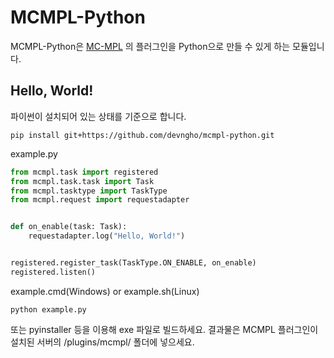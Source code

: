 # MCMPL-Python
MCMPL-Python은 [MC-MPL](https://github.com/devngho/mcmpl) 의 플러그인을 Python으로 만들 수 있게 하는 모듈입니다.
## Hello, World!
파이썬이 설치되어 있는 상태를 기준으로 합니다.
```commandline
pip install git+https://github.com/devngho/mcmpl-python.git
```
example.py
```python
from mcmpl.task import registered
from mcmpl.task.task import Task
from mcmpl.tasktype import TaskType
from mcmpl.request import requestadapter


def on_enable(task: Task):
    requestadapter.log("Hello, World!")


registered.register_task(TaskType.ON_ENABLE, on_enable)
registered.listen()
```
example.cmd(Windows) or example.sh(Linux)
```commandline
python example.py
```
또는 pyinstaller 등을 이용해 exe 파일로 빌드하세요.
결과물은 MCMPL 플러그인이 설치된 서버의 /plugins/mcmpl/ 폴더에 넣으세요.
